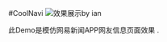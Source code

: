 #CoolNavi
<img src="https://coding.net/u/ianisme/p/CoolNavi/git/raw/master/Demo.gif"  alt="效果展示by ian" />
<p> 此Demo是模仿网易新闻APP网友信息页面效果 .</p>